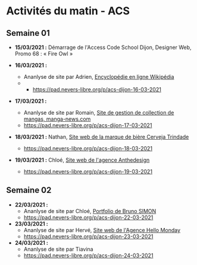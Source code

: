 # Activités du matin - ACS 

## Semaine 01
- **15/03/2021 :** Démarrage de l'Access Code School Dijon, Designer Web, Promo 68 : « Fire Owl »

- **16/03/2021 :** 
    - Ananlyse de site par Adrien, [Encyclopédie en ligne Wikipédia](https://fr.wikipedia.org/)
    - 
        - https://pad.nevers-libre.org/p/acs-dijon-16-03-2021
- **17/03/2021 :** 
    -  Ananlyse de site par Romain, [Site de gestion de collection de mangas, manga-news.com](https://www.manga-news.com/)
    - https://pad.nevers-libre.org/p/acs-dijon-17-03-2021
- **18/03/2021 :** Nathan, [Site web de la marque de bière Cerveja Trindade](https://cervejatrindade.pt/)
    - https://pad.nevers-libre.org/p/acs-dijon-18-03-2021
- **19/03/2021 :** Chloé, [Site web de l'agence Anthedesign](https://www.anthedesign.fr/)
    - https://pad.nevers-libre.org/p/acs-dijon-19-03-2021

## Semaine 02
- **22/03/2021 :** 
    -  Ananlyse de site par Chloé, [Portfolio de Bruno SIMON](https://bruno-simon.com/)
    - https://pad.nevers-libre.org/p/acs-dijon-22-03-2021
- **23/03/2021 :** 
    -  Ananlyse de site par Hervé, [Site web de l'Agence Hello Monday](https://www.hellomonday.com/)
    - https://pad.nevers-libre.org/p/acs-dijon-23-03-2021
- **24/03/2021 :** 
    -  Ananlyse de site par Tiavina
    - https://pad.nevers-libre.org/p/acs-dijon-24-03-2021